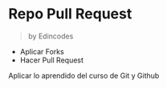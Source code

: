# Repo Pull Request 
> by Edincodes

* Aplicar Forks
* Hacer Pull Request

Aplicar lo aprendido del curso de Git y Github
